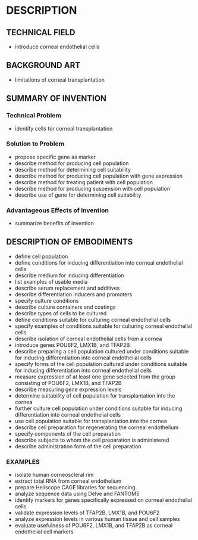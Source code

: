 # DESCRIPTION

## TECHNICAL FIELD

- introduce corneal endothelial cells

## BACKGROUND ART

- limitations of corneal transplantation

## SUMMARY OF INVENTION

### Technical Problem

- identify cells for corneal transplantation

### Solution to Problem

- propose specific gene as marker
- describe method for producing cell population
- describe method for determining cell suitability
- describe method for producing cell population with gene expression
- describe method for treating patient with cell population
- describe method for producing suspension with cell population
- describe use of gene for determining cell suitability

### Advantageous Effects of Invention

- summarize benefits of invention

## DESCRIPTION OF EMBODIMENTS

- define cell population
- define conditions for inducing differentiation into corneal endothelial cells
- describe medium for inducing differentiation
- list examples of usable media
- describe serum replacement and additives
- describe differentiation inducers and promoters
- specify culture conditions
- describe culture containers and coatings
- describe types of cells to be cultured
- define conditions suitable for culturing corneal endothelial cells
- specify examples of conditions suitable for culturing corneal endothelial cells
- describe isolation of corneal endothelial cells from a cornea
- introduce genes POU6F2, LMX1B, and TFAP2B
- describe preparing a cell population cultured under conditions suitable for inducing differentiation into corneal endothelial cells
- specify forms of the cell population cultured under conditions suitable for inducing differentiation into corneal endothelial cells
- measure expression of at least one gene selected from the group consisting of POU6F2, LMX1B, and TFAP2B
- describe measuring gene expression levels
- determine suitability of cell population for transplantation into the cornea
- further culture cell population under conditions suitable for inducing differentiation into corneal endothelial cells
- use cell population suitable for transplantation into the cornea
- describe cell preparation for regenerating the corneal endothelium
- specify components of the cell preparation
- describe subjects to whom the cell preparation is administered
- describe administration form of the cell preparation

### EXAMPLES

- isolate human corneoscleral rim
- extract total RNA from corneal endothelium
- prepare Heliscope CAGE libraries for sequencing
- analyze sequence data using Delve and FANTOM5
- identify markers for genes specifically expressed on corneal endothelial cells
- validate expression levels of TFAP2B, LMX1B, and POU6F2
- analyze expression levels in various human tissue and cell samples
- evaluate usefulness of POU6F2, LMX1B, and TFAP2B as corneal endothelial cell markers

